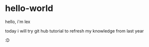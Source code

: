 # hello-world

hello, i'm lex

today i will try git hub tutorial to refresh my knowledge from last year

:D
